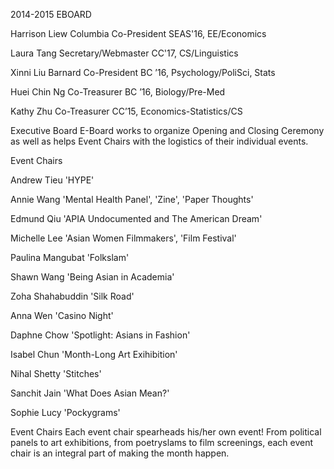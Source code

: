 2014-2015 EBOARD

Harrison Liew
Columbia Co-President
SEAS'16, EE/Economics


Laura Tang
Secretary/Webmaster
CC'17, CS/Linguistics


Xinni Liu
Barnard Co-President
BC ’16, Psychology/PoliSci, Stats


Huei Chin Ng
Co-Treasurer
BC ’16, Biology/Pre-Med


Kathy Zhu
Co-Treasurer
CC’15, Economics-Statistics/CS

Executive Board
E-Board works to organize Opening and Closing Ceremony as well as helps Event Chairs with the logistics of their individual events.

Event Chairs

Andrew Tieu
'HYPE'


Annie Wang
'Mental Health Panel', 'Zine', 'Paper Thoughts'


Edmund Qiu
'APIA Undocumented and The American Dream'


Michelle Lee
'Asian Women Filmmakers', 'Film Festival'


Paulina Mangubat
'Folkslam'


Shawn Wang
'Being Asian in Academia'


Zoha Shahabuddin
'Silk Road'


Anna Wen
'Casino Night'


Daphne Chow
'Spotlight: Asians in Fashion'


Isabel Chun
'Month-Long Art Exihibition'


Nihal Shetty
'Stitches'


Sanchit Jain
'What Does Asian Mean?'


Sophie Lucy
'Pockygrams'

Event Chairs
Each event chair spearheads his/her own event! From political panels to art exhibitions, from poetryslams to film screenings, each event chair is an integral part of making the month happen.
